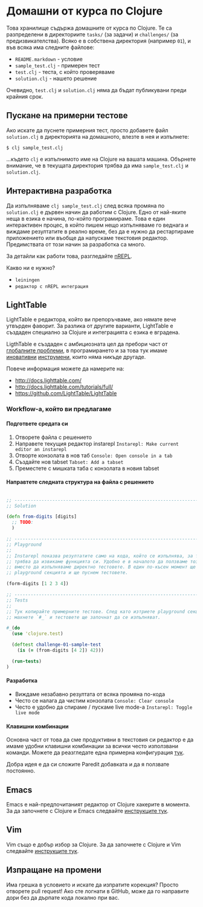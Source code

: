 # Домашни от курса по Clojure

Това хранилище съдържа домашните от курса по Clojure. Те са разпределени в директориите `tasks/` (за задачи) и `challenges/` (за предизвикателства). Всяко е в собствена директория (например `01`), и във всяка има следните файлове:

* `README.markdown` - условие
* `sample_test.clj` - примерен тест
* `test.clj` - теста, с който проверяваме
* `solution.clj` - нашето решение

Очевидно, `test.clj` и `solution.clj` няма да бъдат публикувани преди крайния срок.

## Пускане на примерни тестове

Ако искате да пуснете примерния тест, просто добавете файл `solution.clj` в директорията на домашното, влезте в нея и изпълнете:

    $ clj sample_test.clj

...където `clj` е изпълнимото име на Clojure на вашата машина. Обърнете внимание, че в текущата директория трябва да има `sample_test.clj` и `solution.clj`.

## Интерактивна разработка

Да изпълняваме `clj sample_test.clj` след всяка промяна по `solution.clj` е
дървен начин да работим с Clojure. Едно от най-яките неща в езика е начина,
по-който програмираме. Това е един интерактивен процес, в който пишем нещо
изпълняваме го веднага и виждаме резултатите в реално време, без да е нужно да
рестартираме приложението или въобще да напускаме текстовия редактор.
Предимствата от този начин за разработка са много.

За детайли как работи това, разгледайте [nREPL](https://github.com/clojure/tools.nrepl).

Какво ни е нужно?

* `leiningen`
* `редактор с nREPL интеграция`

## LightTable

LightTable е редактора, който ви препоръчваме, ако нямате вече утвърден
фаворит. За разлика от другите варианти, LightTable е създаден специално за
Clojure и интеграцията с езика е вградена.

LigthTable е създаден с амбициозната цел да пребори част от [глобалните проблеми](http://vimeo.com/36579366),
в програмирането и за това тук имаме [иновативни](http://www.youtube.com/watch?v=YY6B9EHbH24)
[инструмени](http://www.youtube.com/watch?v=d8-b6QEN-rk), които няма никъде другаде.

Повече информация можете да намерите на:
- http://docs.lighttable.com/
- http://docs.lighttable.com/tutorials/full/
- https://github.com/LightTable/LightTable

### Workflow-а, който ви предлагаме

#### Подгответе средата си
1. Отворете файла с решението
2. Направете текущия редактор instarepl
   `Instarepl: Make current editor an instarepl`
3. Отворте конзолата в нов таб
   `Console: Open console in a tab`
3. Създайте нов tabset
   `Tabset: Add a tabset`
4. Преместете с мишката таба с конзолатa в новия tabset

#### Направтете следната структура на файла с решението
```clojure

;; -----------------------------------------------------------------------------
;; Solution

(defn from-digits [digits]
  ;; TODO:
  )

;; -----------------------------------------------------------------------------
;; Playground
;;
;; Instarepl показва резултатите само на кода, който се изпълнява, за товa
;; трябва да извикаме функцията си. Удобно е в началото да ползваме този вариант
;; вместо да изпълняваме директно тестовете. В един по-късен момент ще изтрием
;; playground секцията и ще пуснем тестовете.

(form-digits [1 2 3 4])

;; -----------------------------------------------------------------------------
;; Tests
;;
;; Тук копирайте примерните тестове. След като изтриете playground секцията,
;; махнете `#_` и тестовете ще започнат да се изпълняват.

#_(do
  (use 'clojure.test)

  (deftest challenge-01-sample-test
    (is (= (from-digits [4 2]) 42)))

  (run-tests)
)
```

#### Разработка

* Виждаме незабавно резултата от всяка промяна по-кода
* Често се налага да чистим конзолата `Console: Clear console`
* Често е удобно да спираме / пускаме live mode-а `Instarepl: Toggle live mode`

#### Клавишни комбинации

Основна част от това да сме продуктивни в текстовия си редактор е да имаме
удобни клавишни комбинации за всички често използвани команди. Можете да
реазгледате една примерна конфигурация [тук](https://github.com/ivo-/dotfiles/blob/master/LightTable/settings/user.keymap).

Добра идея е да си сложите Paredit добавката и да я ползвате постоянно.

## Emacs

Emacs е най-предпочитаният редактор от Clojure хакерите в момента. За да
започнете с Clojure и Emacs следвайте [инструкците тук](http://clojure-doc.org/articles/tutorials/emacs.html).

## Vim

Vim също е добър избор за Clojure. За да започнете с Clojure и Vim следвайте
[инструкците тук](http://clojure-doc.org/articles/tutorials/vim_fireplace.html).

## Изпращане на промени

Има грешка в условието и искате да изпратите корекция? Просто отворете pull request! Ако сте логнати в GitHub, може да го направите дори без да дърпате кода локално при вас.
